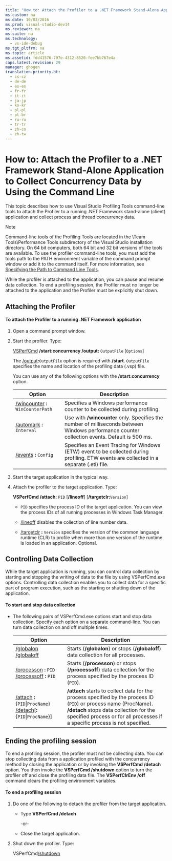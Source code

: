 ```yaml
---
title: "How to: Attach the Profiler to a .NET Framework Stand-Alone Application to Collect Concurrency Data by Using the Command Line"
ms.custom: na
ms.date: 10/03/2016
ms.prod: visual-studio-dev14
ms.reviewer: na
ms.suite: na
ms.technology: 
  - vs-ide-debug
ms.tgt_pltfrm: na
ms.topic: article
ms.assetid: fdd41576-797e-4312-8520-fee7bb767e4a
caps.latest.revision: 29
manager: ghogen
translation.priority.ht: 
  - cs-cz
  - de-de
  - es-es
  - fr-fr
  - it-it
  - ja-jp
  - ko-kr
  - pl-pl
  - pt-br
  - ru-ru
  - tr-tr
  - zh-cn
  - zh-tw
---
```

# How to: Attach the Profiler to a .NET Framework Stand-Alone Application to Collect Concurrency Data by Using the Command Line
This topic describes how to use Visual Studio Profiling Tools command-line tools to attach the Profiler to a running .NET Framework stand-alone (client) application and collect process and thread concurrency data.  
  
> [!NOTE]
>  Command-line tools of the Profiling Tools are located in the \Team Tools\Performance Tools subdirectory of the Visual Studio installation directory. On 64 bit computers, both 64 bit and 32 bit versions of the tools are available. To use the profiler command-line tools, you must add the tools path to the PATH environment variable of the command prompt window or add it to  the command itself. For more information, see [Specifying the Path to Command Line Tools](../VS_IDE/Specifying-the-Path-to-Profiling-Tools-Command-Line-Tools.md).  
  
 While the profiler is attached to the application, you can pause and resume data collection. To end a profiling session, the Profiler must no longer be attached to the application and the Profiler must be explicitly shut down.  
  
## Attaching the Profiler  
  
#### To attach the Profiler to a running .NET Framework application  
  
1.  Open a command prompt window.  
  
2.  Start the profiler. Type:  
  
     [VSPerfCmd](../VS_IDE/VSPerfCmd.md) **/start:concurrency  /output:** `OutputFile` [`Options`]  
  
     The [/output](../VS_IDE/Output.md)**:**`OutputFile` option is required with **/start**. `OutputFile` specifies the name and location of the profiling data (.vsp) file.  
  
     You can use any of the following options with the **/start:concurrency** option.  
  
    |Option|Description|  
    |------------|-----------------|  
    |[/wincounter](../VS_IDE/WinCounter.md) **:** `WinCounterPath`|Specifies a Windows performance counter to be collected during profiling.|  
    |[/automark](../VS_IDE/AutoMark.md) **:** `Interval`|Use with **/wincounter** only. Specifies the number of milliseconds between Windows performance counter collection events. Default is 500 ms.|  
    |[/events](../VS_IDE/Events--VSPerfCmd-.md) **:** `Config`|Specifies an Event Tracing for Windows (ETW) event to be collected during profiling. ETW events are collected in a separate (.etl) file.|  
  
3.  Start the target application in the typical way.  
  
4.  Attach the profiler to the target application. Type:  
  
     **VSPerfCmd /attach:** `PID` [**/lineoff**] [**/targetclr:**`Version`]  
  
    -   `PID` specifies the process ID of the target application. You can view the process IDs of all running processes in Windows Task Manager.  
  
    -   [/lineoff](../VS_IDE/LineOff.md) disables the collection of line number data.  
  
    -   [/targetclr](../VS_IDE/TargetCLR.md) **:** `Version` specifies the version of the common language runtime (CLR) to profile when more than one version of the runtime is loaded in an application. Optional.  
  
## Controlling Data Collection  
 While the target application is running, you can control data collection by starting and stopping the writing of data to the file by using VSPerfCmd.exe options. Controlling data collection enables you to collect data for a specific part of program execution, such as the starting or shutting down of the application.  
  
#### To start and stop data collection  
  
-   The following pairs of VSPerfCmd.exe options start and stop data collection. Specify each option on a separate command-line. You can turn data collection on and off multiple times.  
  
    |Option|Description|  
    |------------|-----------------|  
    |[/globalon /globaloff](../VS_IDE/GlobalOn-and-GlobalOff.md)|Starts (**/globalon**) or stops (**/globaloff**) data collection for all processes.|  
    |[/processon](../VS_IDE/ProcessOn-and-ProcessOff.md) **:** `PID` [/processoff](../VS_IDE/ProcessOn-and-ProcessOff.md) **:** `PID`|Starts (**/processon**) or stops (**/processoff**) data collection for the process specified by the process ID (`PID`).|  
    |[/attach](../VS_IDE/Attach.md) **:**{`PID`&#124;`ProcName`} [/detach](../VS_IDE/Detach.md)[**:**{`PID`&#124;`ProcName`}]|**/attach** starts to collect data for the process specified by the process ID (`PID`) or process name (ProcName). **/detach** stops data collection for the specified process or for all processes if a specific process is not specified.|  
  
## Ending the profiling session  
 To end a profiling session, the profiler must not be collecting data. You can stop collecting data from a application profiled with the concurrency method by closing the application or by invoking the **VSPerfCmd /detach** option. You then invoke the **VSPerfCmd /shutdown** option to turn the profiler off and close the profiling data file. The **VSPerfClrEnv /off** command clears the profiling environment variables.  
  
#### To end a profiling session  
  
1.  Do one of the following to detach the profiler from the target application.  
  
    -   Type **VSPerfCmd /detach**  
  
         -or-  
  
    -   Close the target application.  
  
2.  Shut down the profiler. Type:  
  
     VSPerfCmd[/shutdown](../VS_IDE/Shutdown.md)